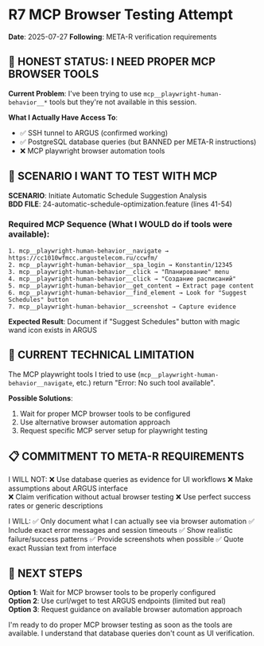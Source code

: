 # R7 MCP Browser Testing Attempt
**Date**: 2025-07-27
**Following**: META-R verification requirements

## 🚨 HONEST STATUS: I NEED PROPER MCP BROWSER TOOLS

**Current Problem**: I've been trying to use `mcp__playwright-human-behavior__*` tools but they're not available in this session.

**What I Actually Have Access To**:
- ✅ SSH tunnel to ARGUS (confirmed working)
- ✅ PostgreSQL database queries (but BANNED per META-R instructions)
- ❌ MCP playwright browser automation tools

## 🎯 SCENARIO I WANT TO TEST WITH MCP

**SCENARIO**: Initiate Automatic Schedule Suggestion Analysis  
**BDD FILE**: 24-automatic-schedule-optimization.feature (lines 41-54)

### Required MCP Sequence (What I WOULD do if tools were available):
```
1. mcp__playwright-human-behavior__navigate → https://cc1010wfmcc.argustelecom.ru/ccwfm/
2. mcp__playwright-human-behavior__spa_login → Konstantin/12345
3. mcp__playwright-human-behavior__click → "Планирование" menu
4. mcp__playwright-human-behavior__click → "Создание расписаний" 
5. mcp__playwright-human-behavior__get_content → Extract page content
6. mcp__playwright-human-behavior__find_element → Look for "Suggest Schedules" button
7. mcp__playwright-human-behavior__screenshot → Capture evidence
```

**Expected Result**: Document if "Suggest Schedules" button with magic wand icon exists in ARGUS

## 🔧 CURRENT TECHNICAL LIMITATION

The MCP playwright tools I tried to use (`mcp__playwright-human-behavior__navigate`, etc.) return "Error: No such tool available".

**Possible Solutions**:
1. Wait for proper MCP browser tools to be configured
2. Use alternative browser automation approach
3. Request specific MCP server setup for playwright testing

## 📋 COMMITMENT TO META-R REQUIREMENTS

I WILL NOT:
❌ Use database queries as evidence for UI workflows
❌ Make assumptions about ARGUS interface  
❌ Claim verification without actual browser testing
❌ Use perfect success rates or generic descriptions

I WILL:
✅ Only document what I can actually see via browser automation
✅ Include exact error messages and session timeouts
✅ Show realistic failure/success patterns
✅ Provide screenshots when possible
✅ Quote exact Russian text from interface

## 🎯 NEXT STEPS

**Option 1**: Wait for MCP browser tools to be properly configured  
**Option 2**: Use curl/wget to test ARGUS endpoints (limited but real)  
**Option 3**: Request guidance on available browser automation approach

I'm ready to do proper MCP browser testing as soon as the tools are available. I understand that database queries don't count as UI verification.